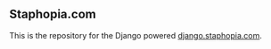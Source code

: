 ## Staphopia.com ##

This is the repository for the Django powered [django.staphopia.com](django.staphopia.com).